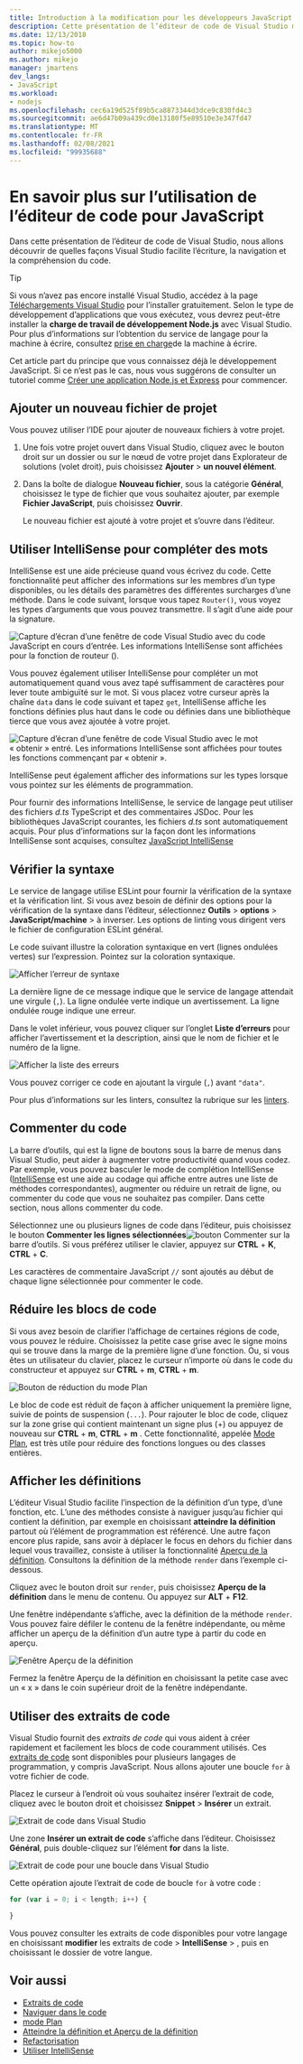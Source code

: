 ```yaml
---
title: Introduction à la modification pour les développeurs JavaScript
description: Cette présentation de l’éditeur de code de Visual Studio montre de quelles façons Visual Studio facilite l’écriture, la navigation et la compréhension du code JavaScript.
ms.date: 12/13/2018
ms.topic: how-to
author: mikejo5000
ms.author: mikejo
manager: jmartens
dev_langs:
- JavaScript
ms.workload:
- nodejs
ms.openlocfilehash: cec6a19d525f89b5ca8873344d3dce9c830fd4c3
ms.sourcegitcommit: ae6d47b09a439cd0e13180f5e89510e3e347fd47
ms.translationtype: MT
ms.contentlocale: fr-FR
ms.lasthandoff: 02/08/2021
ms.locfileid: "99935688"
---
```

# <a name="learn-to-use-the-code-editor-for-javascript"></a>En savoir plus sur l’utilisation de l’éditeur de code pour JavaScript

Dans cette présentation de l’éditeur de code de Visual Studio, nous allons découvrir de quelles façons Visual Studio facilite l’écriture, la navigation et la compréhension du code.

> [!TIP]
> Si vous n’avez pas encore installé Visual Studio, accédez à la page [Téléchargements Visual Studio](https://visualstudio.microsoft.com/downloads/) pour l’installer gratuitement. Selon le type de développement d’applications que vous exécutez, vous devrez peut-être installer la **charge de travail de développement Node.js** avec Visual Studio. Pour plus d’informations sur l’obtention du service de langage pour la machine à écrire, consultez [prise en charge](../javascript/javascript-in-vs-2019.md#typescript-support)de la machine à écrire.

Cet article part du principe que vous connaissez déjà le développement JavaScript. Si ce n’est pas le cas, nous vous suggérons de consulter un tutoriel comme [Créer une application Node.js et Express](../javascript/tutorial-nodejs.md) pour commencer.

## <a name="add-a-new-project-file"></a>Ajouter un nouveau fichier de projet

Vous pouvez utiliser l’IDE pour ajouter de nouveaux fichiers à votre projet.

1. Une fois votre projet ouvert dans Visual Studio, cliquez avec le bouton droit sur un dossier ou sur le nœud de votre projet dans Explorateur de solutions (volet droit), puis choisissez **Ajouter**  >  **un nouvel élément**.

1. Dans la boîte de dialogue **Nouveau fichier**, sous la catégorie **Général**, choisissez le type de fichier que vous souhaitez ajouter, par exemple **Fichier JavaScript**, puis choisissez **Ouvrir**.

    Le nouveau fichier est ajouté à votre projet et s’ouvre dans l’éditeur.

## <a name="use-intellisense-to-complete-words"></a>Utiliser IntelliSense pour compléter des mots

IntelliSense est une aide précieuse quand vous écrivez du code. Cette fonctionnalité peut afficher des informations sur les membres d’un type disponibles, ou les détails des paramètres des différentes surcharges d’une méthode. Dans le code suivant, lorsque vous tapez `Router()`, vous voyez les types d’arguments que vous pouvez transmettre. Il s’agit d’une aide pour la signature.

![Capture d’écran d’une fenêtre de code Visual Studio avec du code JavaScript en cours d’entrée. Les informations IntelliSense sont affichées pour la fonction de routeur ().](../javascript/media/write-code-signature-checking.png)

Vous pouvez également utiliser IntelliSense pour compléter un mot automatiquement quand vous avez tapé suffisamment de caractères pour lever toute ambiguïté sur le mot. Si vous placez votre curseur après la chaîne `data` dans le code suivant et tapez `get`, IntelliSense affiche les fonctions définies plus haut dans le code ou définies dans une bibliothèque tierce que vous avez ajoutée à votre projet.

![Capture d’écran d’une fenêtre de code Visual Studio avec le mot « obtenir » entré. Les informations IntelliSense sont affichées pour toutes les fonctions commençant par « obtenir ».](../javascript/media/write-code-intellisense.png)

IntelliSense peut également afficher des informations sur les types lorsque vous pointez sur les éléments de programmation.

Pour fournir des informations IntelliSense, le service de langage peut utiliser des fichiers *d.ts* TypeScript et des commentaires JSDoc. Pour les bibliothèques JavaScript courantes, les fichiers *d.ts* sont automatiquement acquis. Pour plus d’informations sur la façon dont les informations IntelliSense sont acquises, consultez [JavaScript IntelliSense](../ide/javascript-intellisense.md?toc=/visualstudio/javascript/toc.json)

## <a name="check-syntax"></a>Vérifier la syntaxe

Le service de langage utilise ESLint pour fournir la vérification de la syntaxe et la vérification lint. Si vous avez besoin de définir des options pour la vérification de la syntaxe dans l’éditeur, sélectionnez **Outils**  >  **options**  >  **JavaScript/machine**  >  à inverser. Les options de linting vous dirigent vers le fichier de configuration ESLint général.

Le code suivant illustre la coloration syntaxique en vert (lignes ondulées vertes) sur l’expression. Pointez sur la coloration syntaxique.

![Afficher l’erreur de syntaxe](../javascript/media/write-code-syntax-checking.png)

La dernière ligne de ce message indique que le service de langage attendait une virgule (`,`). La ligne ondulée verte indique un avertissement. La ligne ondulée rouge indique une erreur.

Dans le volet inférieur, vous pouvez cliquer sur l’onglet **Liste d’erreurs** pour afficher l’avertissement et la description, ainsi que le nom de fichier et le numéro de la ligne.

![Afficher la liste des erreurs](../javascript/media/write-code-error-list.png)

Vous pouvez corriger ce code en ajoutant la virgule (`,`) avant `"data"`.

Pour plus d’informations sur les linters, consultez la rubrique sur les [linters](https://github.com/microsoft/JSTSdocs/blob/master/articles/editor/linting.md).

## <a name="comment-out-code"></a>Commenter du code

La barre d’outils, qui est la ligne de boutons sous la barre de menus dans Visual Studio, peut aider à augmenter votre productivité quand vous codez. Par exemple, vous pouvez basculer le mode de complétion IntelliSense ([IntelliSense](../ide/using-intellisense.md) est une aide au codage qui affiche entre autres une liste de méthodes correspondantes), augmenter ou réduire un retrait de ligne, ou commenter du code que vous ne souhaitez pas compiler. Dans cette section, nous allons commenter du code.

Sélectionnez une ou plusieurs lignes de code dans l’éditeur, puis choisissez le bouton **Commenter les lignes sélectionnées**![bouton Commenter](../javascript/media/write-code-comment-out.png) sur la barre d’outils. Si vous préférez utiliser le clavier, appuyez sur **CTRL** + **K**, **CTRL** + **C**.

Les caractères de commentaire JavaScript `//` sont ajoutés au début de chaque ligne sélectionnée pour commenter le code.

## <a name="collapse-code-blocks"></a>Réduire les blocs de code

Si vous avez besoin de clarifier l’affichage de certaines régions de code, vous pouvez le réduire. Choisissez la petite case grise avec le signe moins qui se trouve dans la marge de la première ligne d’une fonction. Ou, si vous êtes un utilisateur du clavier, placez le curseur n’importe où dans le code du constructeur et appuyez sur **CTRL** + **m**, **CTRL** + **m**.

![Bouton de réduction du mode Plan](../javascript/media/write-code-collapse-code.png)

Le bloc de code est réduit de façon à afficher uniquement la première ligne, suivie de points de suspension (`...`). Pour rajouter le bloc de code, cliquez sur la zone grise qui contient maintenant un signe plus (+) ou appuyez de nouveau sur **CTRL** + **m**, **CTRL** + **m** . Cette fonctionnalité, appelée [Mode Plan](../ide/outlining.md), est très utile pour réduire des fonctions longues ou des classes entières.

## <a name="view-definitions"></a>Afficher les définitions

L’éditeur Visual Studio facilite l’inspection de la définition d’un type, d’une fonction, etc. L’une des méthodes consiste à naviguer jusqu’au fichier qui contient la définition, par exemple en choisissant **atteindre la définition** partout où l’élément de programmation est référencé. Une autre façon encore plus rapide, sans avoir à déplacer le focus en dehors du fichier dans lequel vous travaillez, consiste à utiliser la fonctionnalité [Aperçu de la définition](../ide/go-to-and-peek-definition.md#peek-definition). Consultons la définition de la méthode `render` dans l’exemple ci-dessous.

Cliquez avec le bouton droit sur `render`, puis choisissez **Aperçu de la définition** dans le menu de contenu. Ou appuyez sur **ALT** + **F12**.

   Une fenêtre indépendante s’affiche, avec la définition de la méthode `render`. Vous pouvez faire défiler le contenu de la fenêtre indépendante, ou même afficher un aperçu de la définition d’un autre type à partir du code en aperçu.

   ![Fenêtre Aperçu de la définition](../javascript/media/write-code-peek-definition.png)

Fermez la fenêtre Aperçu de la définition en choisissant la petite case avec un « x » dans le coin supérieur droit de la fenêtre indépendante.

## <a name="use-code-snippets"></a>Utiliser des extraits de code

Visual Studio fournit des *extraits de code* qui vous aident à créer rapidement et facilement les blocs de code couramment utilisés. Ces [extraits de code](../ide/code-snippets.md) sont disponibles pour plusieurs langages de programmation, y compris JavaScript. Nous allons ajouter une boucle `for` à votre fichier de code.

Placez le curseur à l’endroit où vous souhaitez insérer l’extrait de code, cliquez avec le bouton droit et choisissez **Snippet**  >  **Insérer** un extrait.

![Extrait de code dans Visual Studio](../javascript/media/write-code-insert-snippet.png)

Une zone **Insérer un extrait de code** s’affiche dans l’éditeur. Choisissez **Général**, puis double-cliquez sur l’élément **for** dans la liste.

![Extrait de code pour une boucle dans Visual Studio](../javascript/media/write-code-insert-snippet-for-loop.png)

Cette opération ajoute l’extrait de code de boucle `for` à votre code :

```javascript
for (var i = 0; i < length; i++) {

}
```

Vous pouvez consulter les extraits de code disponibles pour votre langage en choisissant **modifier** les extraits de code  >  **IntelliSense**  >  , puis en choisissant le dossier de votre langue.

## <a name="see-also"></a>Voir aussi

- [Extraits de code](../ide/code-snippets.md)
- [Naviguer dans le code](../ide/navigating-code.md)
- [mode Plan](../ide/outlining.md)
- [Atteindre la définition et Aperçu de la définition](../ide/go-to-and-peek-definition.md)
- [Refactorisation](../ide/refactoring-in-visual-studio.md)
- [Utiliser IntelliSense](../ide/using-intellisense.md)
